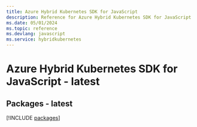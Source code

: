 ```yaml
---
title: Azure Hybrid Kubernetes SDK for JavaScript
description: Reference for Azure Hybrid Kubernetes SDK for JavaScript
ms.date: 05/01/2024
ms.topic: reference
ms.devlang: javascript
ms.service: hybridkubernetes
---
```

# Azure Hybrid Kubernetes SDK for JavaScript - latest
## Packages - latest
[!INCLUDE [packages](hybrid-kubernetes-index.md)]